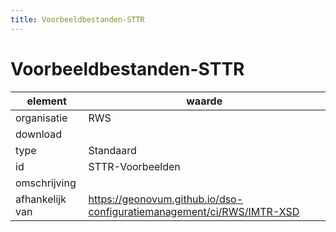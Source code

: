 ```yaml
---
title: Voorbeeldbestanden-STTR
---
```


# Voorbeeldbestanden-STTR

|element|waarde|
|-----|------|
| organisatie  |RWS|
| download  | [](<>)|
| type  |Standaard|
| id  |STTR-Voorbeelden|
| omschrijving  ||
|afhankelijk van |https://geonovum.github.io/dso-configuratiemanagement/ci/RWS/IMTR-XSD|

